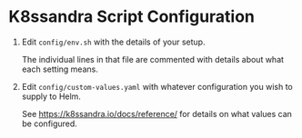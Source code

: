 # K8ssandra Script Configuration

1. Edit `config/env.sh` with the details of your setup.

   The individual lines in that file are commented with details about what each setting means.

2. Edit `config/custom-values.yaml` with whatever configuration you wish to supply to Helm.

   See https://k8ssandra.io/docs/reference/ for details on what values can be configured.
